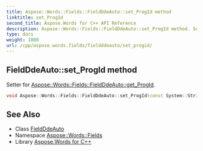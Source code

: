 ```yaml
---
title: Aspose::Words::Fields::FieldDdeAuto::set_ProgId method
linktitle: set_ProgId
second_title: Aspose.Words for C++ API Reference
description: Aspose::Words::Fields::FieldDdeAuto::set_ProgId method. Setter for Aspose::Words::Fields::FieldDdeAuto::get_ProgId in C++.
type: docs
weight: 1800
url: /cpp/aspose.words.fields/fieldddeauto/set_progid/
---
```

## FieldDdeAuto::set_ProgId method


Setter for [Aspose::Words::Fields::FieldDdeAuto::get_ProgId](../get_progid/).

```cpp
void Aspose::Words::Fields::FieldDdeAuto::set_ProgId(const System::String &value)
```

## See Also

* Class [FieldDdeAuto](../)
* Namespace [Aspose::Words::Fields](../../)
* Library [Aspose.Words for C++](../../../)
